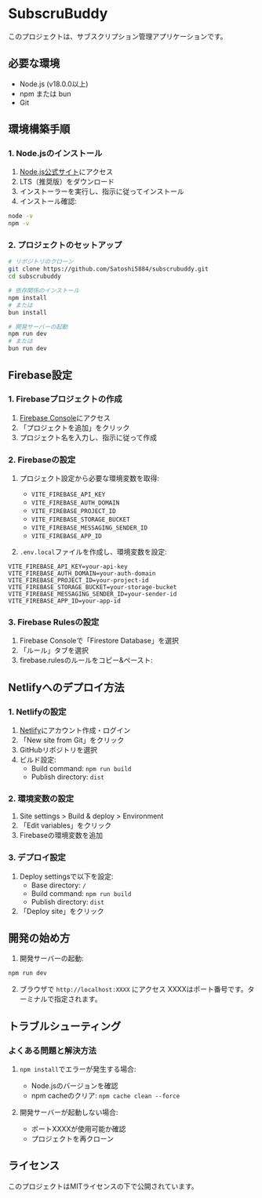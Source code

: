 # SubscruBuddy

このプロジェクトは、サブスクリプション管理アプリケーションです。

## 必要な環境

- Node.js (v18.0.0以上)
- npm または bun
- Git

## 環境構築手順

### 1. Node.jsのインストール

1. [Node.js公式サイト](https://nodejs.org/)にアクセス
2. LTS（推奨版）をダウンロード
3. インストーラーを実行し、指示に従ってインストール
4. インストール確認:
```bash
node -v
npm -v
```

### 2. プロジェクトのセットアップ

```bash
# リポジトリのクローン
git clone https://github.com/Satoshi5884/subscrubuddy.git
cd subscrubuddy

# 依存関係のインストール
npm install
# または
bun install

# 開発サーバーの起動
npm run dev
# または
bun run dev
```

## Firebase設定

### 1. Firebaseプロジェクトの作成

1. [Firebase Console](https://console.firebase.google.com/)にアクセス
2. 「プロジェクトを追加」をクリック
3. プロジェクト名を入力し、指示に従って作成

### 2. Firebaseの設定

1. プロジェクト設定から必要な環境変数を取得:
   - `VITE_FIREBASE_API_KEY`
   - `VITE_FIREBASE_AUTH_DOMAIN`
   - `VITE_FIREBASE_PROJECT_ID`
   - `VITE_FIREBASE_STORAGE_BUCKET`
   - `VITE_FIREBASE_MESSAGING_SENDER_ID`
   - `VITE_FIREBASE_APP_ID`

2. `.env.local`ファイルを作成し、環境変数を設定:
```env
VITE_FIREBASE_API_KEY=your-api-key
VITE_FIREBASE_AUTH_DOMAIN=your-auth-domain
VITE_FIREBASE_PROJECT_ID=your-project-id
VITE_FIREBASE_STORAGE_BUCKET=your-storage-bucket
VITE_FIREBASE_MESSAGING_SENDER_ID=your-sender-id
VITE_FIREBASE_APP_ID=your-app-id
```

### 3. Firebase Rulesの設定

1. Firebase Consoleで「Firestore Database」を選択
2. 「ルール」タブを選択
3. firebase.rulesのルールをコピー&ペースト:


## Netlifyへのデプロイ方法

### 1. Netlifyの設定

1. [Netlify](https://www.netlify.com/)にアカウント作成・ログイン
2. 「New site from Git」をクリック
3. GitHubリポジトリを選択
4. ビルド設定:
   - Build command: `npm run build`
   - Publish directory: `dist`

### 2. 環境変数の設定

1. Site settings > Build & deploy > Environment
2. 「Edit variables」をクリック
3. Firebaseの環境変数を追加

### 3. デプロイ設定

1. Deploy settingsで以下を設定:
   - Base directory: `/`
   - Build command: `npm run build`
   - Publish directory: `dist`
2. 「Deploy site」をクリック

## 開発の始め方

1. 開発サーバーの起動:
```bash
npm run dev
```

2. ブラウザで `http://localhost:XXXX` にアクセス
XXXXはポート番号です。ターミナルで指定されます。

## トラブルシューティング

### よくある問題と解決方法

1. `npm install`でエラーが発生する場合:
   - Node.jsのバージョンを確認
   - npm cacheのクリア: `npm cache clean --force`

2. 開発サーバーが起動しない場合:
   - ポートXXXXが使用可能か確認
   - プロジェクトを再クローン

## ライセンス
このプロジェクトはMITライセンスの下で公開されています。
